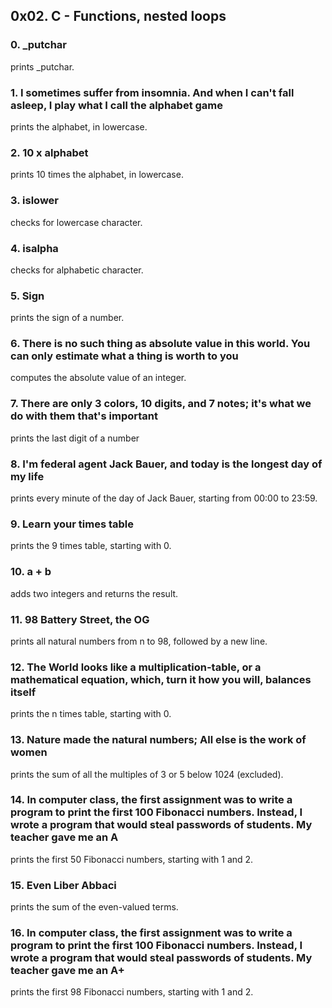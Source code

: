 ## 0x02. C - Functions, nested loops
### 0. _putchar
prints _putchar.
### 1. I sometimes suffer from insomnia. And when I can't fall asleep, I play what I call the alphabet game
prints the alphabet, in lowercase.
### 2. 10 x alphabet
prints 10 times the alphabet, in lowercase.
### 3. islower
checks for lowercase character.
### 4. isalpha
checks for alphabetic character.
### 5. Sign
prints the sign of a number.
### 6. There is no such thing as absolute value in this world. You can only estimate what a thing is worth to you
computes the absolute value of an integer.
### 7. There are only 3 colors, 10 digits, and 7 notes; it's what we do with them that's important
prints the last digit of a number
### 8. I'm federal agent Jack Bauer, and today is the longest day of my life
prints every minute of the day of Jack Bauer, starting from 00:00 to 23:59.
### 9. Learn your times table
prints the 9 times table, starting with 0.
### 10. a + b
adds two integers and returns the result.
### 11. 98 Battery Street, the OG
prints all natural numbers from n to 98, followed by a new line.
### 12. The World looks like a multiplication-table, or a mathematical equation, which, turn it how you will, balances itself
prints the n times table, starting with 0.
### 13. Nature made the natural numbers; All else is the work of women
 prints the sum of all the multiples of 3 or 5 below 1024 (excluded).
### 14. In computer class, the first assignment was to write a program to print the first 100 Fibonacci numbers. Instead, I wrote a program that would steal passwords of students. My teacher gave me an A
prints the first 50 Fibonacci numbers, starting with 1 and 2.
### 15. Even Liber Abbaci
 prints the sum of the even-valued terms.
### 16. In computer class, the first assignment was to write a program to print the first 100 Fibonacci numbers. Instead, I wrote a program that would steal passwords of students. My teacher gave me an A+
prints the first 98 Fibonacci numbers, starting with 1 and 2.
